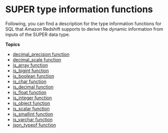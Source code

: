# SUPER type information functions<a name="c_Type_Info_Functions"></a>

Following, you can find a description for the type information functions for SQL that Amazon Redshift supports to derive the dynamic information from inputs of the SUPER data type\.

**Topics**
+ [decimal\_precision function](r_decimal_precision.md)
+ [decimal\_scale function](r_decimal_scale.md)
+ [is\_array function](r_is_array.md)
+ [is\_bigint function](r_is_bigint.md)
+ [is\_boolean function](r_is_boolean.md)
+ [is\_char function](r_is_char.md)
+ [is\_decimal function](r_is_decimal.md)
+ [is\_float function](r_is_float.md)
+ [is\_integer function](r_is_integer.md)
+ [is\_object function](r_is_object.md)
+ [is\_scalar function](r_is_scalar.md)
+ [is\_smallint function](r_is_smallint.md)
+ [is\_varchar function](r_is_varchar.md)
+ [json\_typeof function](r_json_typeof.md)